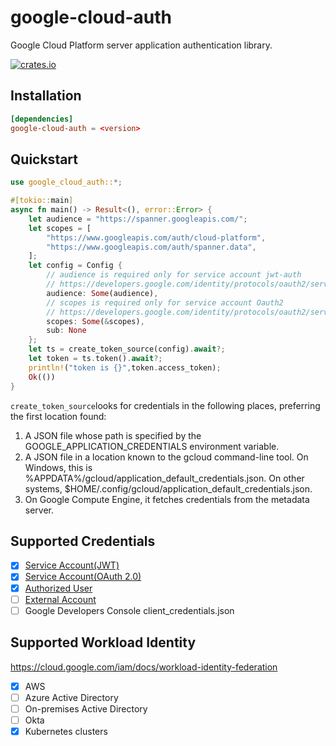 # google-cloud-auth

Google Cloud Platform server application authentication library.

[![crates.io](https://img.shields.io/crates/v/google-cloud-auth.svg)](https://crates.io/crates/google-cloud-auth)

## Installation

```toml
[dependencies]
google-cloud-auth = <version>
```

## Quickstart

```rust
use google_cloud_auth::*;

#[tokio::main]
async fn main() -> Result<(), error::Error> {
    let audience = "https://spanner.googleapis.com/";
    let scopes = [
        "https://www.googleapis.com/auth/cloud-platform",
        "https://www.googleapis.com/auth/spanner.data",
    ];
    let config = Config {
        // audience is required only for service account jwt-auth
        // https://developers.google.com/identity/protocols/oauth2/service-account#jwt-auth
        audience: Some(audience),
        // scopes is required only for service account Oauth2
        // https://developers.google.com/identity/protocols/oauth2/service-account
        scopes: Some(&scopes),
        sub: None
    };
    let ts = create_token_source(config).await?;
    let token = ts.token().await?;
    println!("token is {}",token.access_token);
    Ok(())
}
```

`create_token_source`looks for credentials in the following places,
preferring the first location found:

1. A JSON file whose path is specified by the
   GOOGLE_APPLICATION_CREDENTIALS environment variable.
2. A JSON file in a location known to the gcloud command-line tool.
   On Windows, this is %APPDATA%/gcloud/application_default_credentials.json.
   On other systems, $HOME/.config/gcloud/application_default_credentials.json.
3. On Google Compute Engine, it fetches credentials from the metadata server.

## Supported Credentials

- [x] [Service Account(JWT)](https://developers.google.com/identity/protocols/oauth2/service-account#jwt-auth)
- [x] [Service Account(OAuth 2.0)](https://developers.google.com/identity/protocols/oauth2/service-account)
- [x] [Authorized User](https://cloud.google.com/docs/authentication/end-user)
- [ ] [External Account](https://cloud.google.com/anthos/clusters/docs/aws/how-to/workload-identity-gcp)
- [ ] Google Developers Console client_credentials.json

## Supported Workload Identity

https://cloud.google.com/iam/docs/workload-identity-federation

- [x] AWS
- [ ] Azure Active Directory
- [ ] On-premises Active Directory
- [ ] Okta
- [x] Kubernetes clusters

